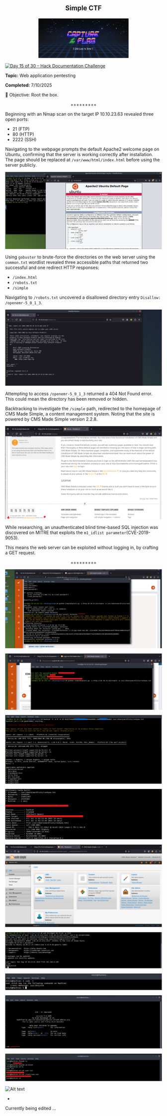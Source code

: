 **<p align="center">Simple CTF</p>**
---

<p align="center">
  <img src="https://github.com/chaiexe/TryHackMe-Write-ups/blob/main/Simple%20CTF/Images/Icon%20image.png" alt="image alt" width="290" />
</p>

[![Day 15 of 30 – Hack Documentation Challenge](https://img.shields.io/badge/Day%2015%20of%2030-Hack%20Documentation%20Challenge-crimson?style=for-the-badge&logo=tryhackme)](https://tryhackme.com)

**Topic:** Web application pentesting 

**Completed:** 7/10/2025

👾 Objective: Root the box.

<p align="center">+++++++++</p>

Beginning with an Nmap scan on the target IP 10.10.23.63 revealed three open ports:

- 21 (FTP)
- 80 (HTTP)
- 2222 (SSH)

Navigating to the webpage prompts the default Apache2 welcome page on Ubuntu, confirming that the server is working correctly after installation. The page should be replaced at `/var/www/html/index.html` before using the server publicly.

![Alt text](https://github.com/chaiexe/TryHackMe-Write-ups/blob/main/Simple%20CTF/Images/Screenshot%201.png)

Using `gobuster` to brute-force the directories on the web server using the `common.txt` wordlist revealed three accessible paths that returned two successful and one redirect HTTP responses:
- `/index.html`
- `/robots.txt`
- `/simple`

Navigating to `/robots.txt` uncovered a disallowed directory entry `Disallow: /openemr-5_0_1_3`.

![Alt text](https://github.com/chaiexe/TryHackMe-Write-ups/blob/main/Simple%20CTF/Images/Screenshot%202.png)

Attempting to access `/openemr-5_0_1_3` returned a 404 Not Found error. This could mean the directory has been removed or hidden.

Backtracking to investigate the `/simple` path, redirected to the homepage of CMS Made Simple, a content management system. Noting that the site is powered by CMS Made Simple version 2.2.8.

![Alt text](https://github.com/chaiexe/TryHackMe-Write-ups/blob/main/Simple%20CTF/Images/Screenshot%203.png)

While researching, an unauthenticated blind time-based SQL injection was discovered on MITRE that exploits the `m1_idlist parameter`(CVE-2019-9053).

This means the web server can be exploited without logging in, by crafting a GET request.


<p align="center">+++++++++</p>

![Alt text](https://github.com/chaiexe/TryHackMe-Write-ups/blob/main/Simple%20CTF/Images/Screenshot%204.png)

![Alt text](https://github.com/chaiexe/TryHackMe-Write-ups/blob/main/Simple%20CTF/Images/Screenshot%205.png)

![Alt text](https://github.com/chaiexe/TryHackMe-Write-ups/blob/main/Simple%20CTF/Images/Screenshot%206.png)

![Alt text](https://github.com/chaiexe/TryHackMe-Write-ups/blob/main/Simple%20CTF/Images/Screenshot%207.png)

![Alt text](https://github.com/chaiexe/TryHackMe-Write-ups/blob/main/Simple%20CTF/Images/Screenshot%208.png)

![Alt text](https://github.com/chaiexe/TryHackMe-Write-ups/blob/main/Simple%20CTF/Images/Screenshot%209.png)

![Alt text](https://github.com/chaiexe/TryHackMe-Write-ups/blob/main/Simple%20CTF/Images/Screenshot%2010.png)

![Alt text](https://github.com/chaiexe/TryHackMe-Write-ups/blob/main/Simple%20CTF/Images/Screenshot%2011.png)

![Alt text](https://github.com/chaiexe/TryHackMe-Write-ups/blob/main/Simple%20CTF/Images/Screenshot%2012.png)

![Alt text](x)

+

Currently being edited ...
